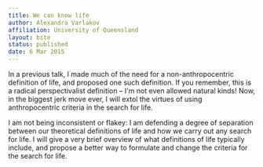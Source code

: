 ```yaml
---
title: We can know life
author: Alexandra Varlakov
affiliation: University of Queensland
layout: bite
status: published
date: 6 Mar 2015
---
```


In a previous talk, I made much of the need for a non-anthropocentric definition of life, and proposed one such definition.  If you remember, this is a radical perspectivalist definition – I'm not even allowed natural kinds! Now, in the biggest jerk move ever, I will extol the virtues of using anthropocentric criteria in the search for life.  

I am not being inconsistent or flakey: I am defending a degree of separation between our theoretical definitions of life and how we carry out any search for life.   I will give a very brief overview of what definitions of life typically include, and propose a better way to formulate and change the criteria for the search for life.